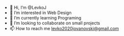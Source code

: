 - 👋 Hi, I’m @LevkoJ
- 👀 I’m interested in Web Design
- 🌱 I’m currently learning Programing
- 💞️ I’m looking to collaborate on small projects
- 📫 How to reach me levko2020jovanovski@gmail.com
